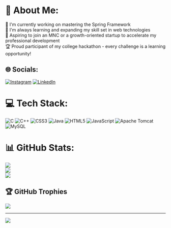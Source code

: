 # 💫 About Me:
🔭 I'm currently working on mastering the Spring Framework<br>🌱 I'm always learning and expanding my skill set in web technologies<br>💼 Aspiring to join an MNC or a growth-oriented startup to accelerate my professional development<br>🏆 Proud participant of my college hackathon - every challenge is a learning opportunity!<br>


## 🌐 Socials:
[![Instagram](https://img.shields.io/badge/Instagram-%23E4405F.svg?logo=Instagram&logoColor=white)](https://instagram.com/ankit._.sahani) [![LinkedIn](https://img.shields.io/badge/LinkedIn-%230077B5.svg?logo=linkedin&logoColor=white)](https://linkedin.com/in/ankit-sahani-89700927a) 

# 💻 Tech Stack:
![C](https://img.shields.io/badge/c-%2300599C.svg?style=for-the-badge&logo=c&logoColor=white) ![C++](https://img.shields.io/badge/c++-%2300599C.svg?style=for-the-badge&logo=c%2B%2B&logoColor=white) ![CSS3](https://img.shields.io/badge/css3-%231572B6.svg?style=for-the-badge&logo=css3&logoColor=white) ![Java](https://img.shields.io/badge/java-%23ED8B00.svg?style=for-the-badge&logo=openjdk&logoColor=white) ![HTML5](https://img.shields.io/badge/html5-%23E34F26.svg?style=for-the-badge&logo=html5&logoColor=white) ![JavaScript](https://img.shields.io/badge/javascript-%23323330.svg?style=for-the-badge&logo=javascript&logoColor=%23F7DF1E) ![Apache Tomcat](https://img.shields.io/badge/apache%20tomcat-%23F8DC75.svg?style=for-the-badge&logo=apache-tomcat&logoColor=black) ![MySQL](https://img.shields.io/badge/mysql-4479A1.svg?style=for-the-badge&logo=mysql&logoColor=white)
# 📊 GitHub Stats:
![](https://github-readme-stats.vercel.app/api?username=Ankit-Sahani0&theme=dark&hide_border=false&include_all_commits=false&count_private=false)<br/>
![](https://github-readme-streak-stats.herokuapp.com/?user=Ankit-Sahani0&theme=dark&hide_border=false)<br/>
![](https://github-readme-stats.vercel.app/api/top-langs/?username=Ankit-Sahani0&theme=dark&hide_border=false&include_all_commits=false&count_private=false&layout=compact)

## 🏆 GitHub Trophies
![](https://github-profile-trophy.vercel.app/?username=Ankit-Sahani0&theme=radical&no-frame=false&no-bg=false&margin-w=4)

---
[![](https://visitcount.itsvg.in/api?id=Ankit-Sahani0&icon=9&color=13)](https://visitcount.itsvg.in)

<!-- Proudly created with GPRM ( https://gprm.itsvg.in ) -->
